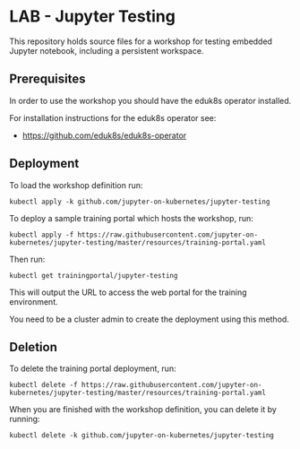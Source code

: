 LAB - Jupyter Testing
=====================

This repository holds source files for a workshop for testing embedded Jupyter notebook, including a persistent workspace.

Prerequisites
-------------

In order to use the workshop you should have the eduk8s operator installed.

For installation instructions for the eduk8s operator see:

* https://github.com/eduk8s/eduk8s-operator

Deployment
----------

To load the workshop definition run:

```
kubectl apply -k github.com/jupyter-on-kubernetes/jupyter-testing
```

To deploy a sample training portal which hosts the workshop, run:

```
kubectl apply -f https://raw.githubusercontent.com/jupyter-on-kubernetes/jupyter-testing/master/resources/training-portal.yaml
```

Then run:

```
kubectl get trainingportal/jupyter-testing
```

This will output the URL to access the web portal for the training environment.

You need to be a cluster admin to create the deployment using this method.

Deletion
--------

To delete the training portal deployment, run:

```
kubectl delete -f https://raw.githubusercontent.com/jupyter-on-kubernetes/jupyter-testing/master/resources/training-portal.yaml
```

When you are finished with the workshop definition, you can delete it by running:

```
kubectl delete -k github.com/jupyter-on-kubernetes/jupyter-testing
